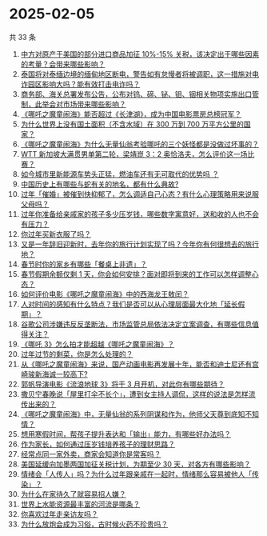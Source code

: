 # 2025-02-05

共 33 条

<!-- BEGIN ZHIHUVIDEO -->
<!-- 最后更新时间 Wed Feb 05 2025 01:08:40 GMT+0800 (China Standard Time) -->
1. [中方对原产于美国的部分进口商品加征 10%-15% 关税，该决定出于哪些因素的考量？会带来哪些影响？](https://www.zhihu.com/question/11246969713)
1. [泰国将对泰缅边境的缅甸地区断电，警告如有怠慢者将被调职，这一措施对电诈园区影响大吗？能有效打击电诈吗？](https://www.zhihu.com/question/11259892183)
1. [商务部、海关总署发布公告，公布对钨、碲、铋、钼、铟相关物项实施出口管制，此举会对市场带来哪些影响？](https://www.zhihu.com/question/11246842354)
1. [《哪吒之魔童闹海》能否超过《长津湖》，成为中国电影票房总榜冠军？](https://www.zhihu.com/question/10984454121)
1. [为什么世界上没有国土面积（不含水域）在 300 万到 700 万平方公里的国家？](https://www.zhihu.com/question/364541590)
1. [《哪吒之魔童闹海》为什么无量仙翁考验哪吒的三个妖怪都是没做过坏事的？](https://www.zhihu.com/question/11212327543)
1. [WTT 新加坡大满贯男单第二轮，梁靖崑 3：2 奥恰洛夫，怎么评价这一场比赛？](https://www.zhihu.com/question/11268938997)
1. [如今城市里新能源车势头正猛，燃油车还有无可取代的优势吗 ？](https://www.zhihu.com/question/9600596605)
1. [中国历史上有哪些与蛇有关的地名，都有什么典故?](https://www.zhihu.com/question/10506638893)
1. [过年「催婚」被催到快抑郁了，怎么调适自己心态？有什么心理策略用来说服父母吗？](https://www.zhihu.com/question/10194302296)
1. [过年你准备给亲戚家的孩子多少压岁钱，哪些数字寓意好，送和收的人也不会有压力？](https://www.zhihu.com/question/10213232925)
1. [你过年买新衣服了吗？](https://www.zhihu.com/question/10671841871)
1. [又是一年辞旧迎新时，去年你的旅行计划实现了吗？今年你有何很想去的旅行地？](https://www.zhihu.com/question/10462251982)
1. [春节时你的家乡有哪些「餐桌上非遗」？](https://www.zhihu.com/question/9850526119)
1. [春节假期余额仅剩 1 天，你会如何安排？面对即将到来的工作可以怎样调整心态？](https://www.zhihu.com/question/11228830565)
1. [如何评价电影《哪吒之魔童闹海》中的西海龙王敖闰？](https://www.zhihu.com/question/11051876060)
1. [人对时间的感知有什么特点？我们是否可以从心理层面最大化地「延长假期」？](https://www.zhihu.com/question/9650260774)
1. [谷歌公司涉嫌违反反垄断法，市场监管总局依法决定立案调查，有哪些信息值得关注？](https://www.zhihu.com/question/11246459538)
1. [《哪吒 3》怎么拍才能超越《哪吒之魔童闹海》？](https://www.zhihu.com/question/11100249286)
1. [过年过节的剩菜，你是怎么处理的？](https://www.zhihu.com/question/10505427752)
1. [从《哪吒之魔童闹海》来说，国产动画电影再发展十年，能否和迪士尼还有宫崎骏新海诚一较高下?](https://www.zhihu.com/question/11040741824)
1. [郭帆导演电影《流浪地球 3》将于 3 月开机，对此你有哪些期待？](https://www.zhihu.com/question/11210787557)
1. [撒贝宁春晚说「屋里打伞不长个」，遭到女主持人调侃，这样的说法是怎样流传出来的？](https://www.zhihu.com/question/10774856768)
1. [《哪吒之魔童闹海》中，无量仙翁的系列阴谋和作为，他师父天尊到底知不知情？](https://www.zhihu.com/question/11185493459)
1. [想用寒假时间，帮孩子提升表达和「输出」能力，有哪些好办法吗？](https://www.zhihu.com/question/9509630846)
1. [作为家长，如何通过压岁钱培养孩子的理财思路？](https://www.zhihu.com/question/10744415918)
1. [经常点同一家外卖，商家会知道你是常客吗？](https://www.zhihu.com/question/436152940)
1. [美国延缓向加墨两国加征关税计划，为期至少 30 天，对各方有哪些影响？](https://www.zhihu.com/question/11229061848)
1. [情绪会「人传人」吗？为什么过年跟亲戚在一起时，情绪那么容易被他人「传染」？](https://www.zhihu.com/question/10780074276)
1. [为什么在家待久了就容易招人嫌？](https://www.zhihu.com/question/11092736398)
1. [世界上水能资源最丰富的河流是哪条？](https://www.zhihu.com/question/10902859387)
1. [你喜欢过年走亲访友吗？](https://www.zhihu.com/question/10337710843)
1. [为什么放炮会成为习俗，古时候火药不珍贵吗？](https://www.zhihu.com/question/10551590372)
<!-- END ZHIHUVIDEO -->
